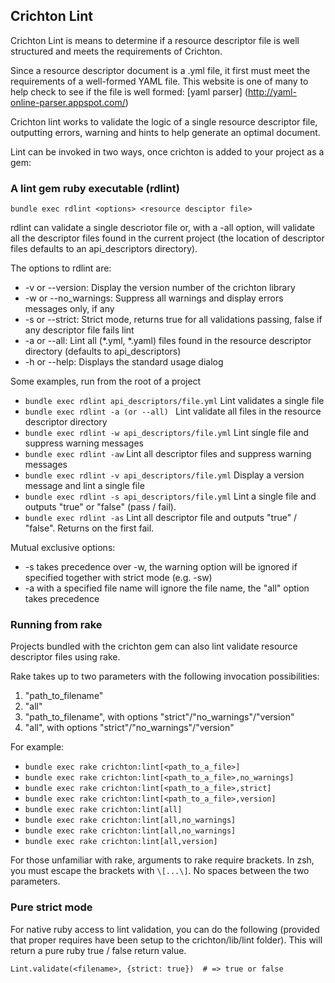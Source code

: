 ## Crichton Lint

Crichton Lint is means to determine if a resource descriptor file is well structured and meets the requirements of
Crichton.

Since a resource descriptor document is a .yml file, it first must meet the requirements of a
well-formed YAML file. This website is one of many to help check to see if the file is well
formed: [yaml parser] (http://yaml-online-parser.appspot.com/)

Crichton lint works to validate the logic of a single resource descriptor file, outputting errors, warning
and hints to help generate an optimal document.

Lint can be invoked in two ways, once crichton is added to your project as a gem:

### A lint gem ruby executable  (rdlint)

`bundle exec rdlint <options> <resource desciptor file>`

rdlint can validate a single descriotor file or, with a -all option, will validate all the descriptor files
found in the current project (the location of descriptor files defaults to an api_descriptors directory).

The options to rdlint are:

* -v or --version: Display the version number of the crichton library
* -w or --no_warnings: Suppress all warnings and display errors messages only, if any
* -s or --strict: Strict mode, returns true for all validations passing, false if any descriptor file fails lint
* -a or --all: Lint all (*.yml, *.yaml) files found in the resource descriptor directory (defaults to api_descriptors)
* -h or --help: Displays the standard usage dialog

Some examples, run from the root of a project

* `bundle exec rdlint api_descriptors/file.yml`  Lint validates a single file
* `bundle exec rdlint -a (or --all) ` Lint validate all files in the resource descriptor directory
* `bundle exec rdlint -w api_descriptors/file.yml` Lint single file and suppress warning messages
* `bundle exec rdlint -aw` Lint all descriptor files and suppress warning messages
* `bundle exec rdlint -v api_descriptors/file.yml` Display a version message and lint a single file
* `bundle exec rdlint -s api_descriptors/file.yml` Lint a single file and outputs "true" or "false" (pass / fail).
* `bundle exec rdlint -as` Lint all descriptor file and outputs "true" / "false". Returns on the first fail.

Mutual exclusive options:
* -s takes precedence over -w, the warning option will be ignored if specified together with strict mode (e.g. -sw)
* -a with a specified file name will ignore the file name, the "all" option takes precedence

### Running from rake

Projects bundled with the crichton gem can also lint validate resource descriptor files using rake.

Rake takes up to two parameters with the following invocation possibilities:

1. "path_to_filename"
2. "all"
3. "path_to_filename", with options "strict"/"no_warnings"/"version"
4. "all", with options "strict"/"no_warnings"/"version"

For example:

* `bundle exec rake crichton:lint[<path_to_a_file>]`
* `bundle exec rake crichton:lint[<path_to_a_file>,no_warnings]`
* `bundle exec rake crichton:lint[<path_to_a_file>,strict]`
* `bundle exec rake crichton:lint[<path_to_a_file>,version]`
* `bundle exec rake crichton:lint[all]`
* `bundle exec rake crichton:lint[all,no_warnings]`
* `bundle exec rake crichton:lint[all,no_warnings]`
* `bundle exec rake crichton:lint[all,version]`

For those unfamiliar with rake, arguments to rake require brackets. In zsh, you must escape
the brackets with `\[...\]`. No spaces between the two parameters.

### Pure strict mode
For native ruby access to lint validation, you can do the following (provided that proper requires have been setup to
the crichton/lib/lint folder). This will return a pure ruby true / false return value.

`Lint.validate(<filename>, {strict: true})  # => true or false`
